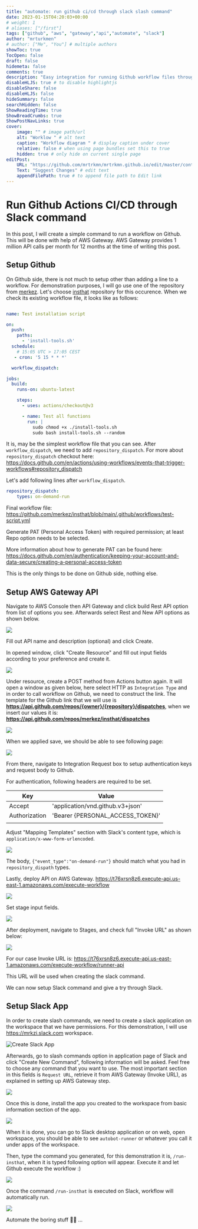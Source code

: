 ```yaml
---
title: "automate: run github ci/cd through slack slash command"
date: 2023-01-15T04:20:03+00:00
# weight: 1
# aliases: ["/first"]
tags: ["github", "aws", "gateway","api","automate", "slack"]
author: "mrturkmen"
# author: ["Me", "You"] # multiple authors
showToc: true
TocOpen: false
draft: false
hidemeta: false
comments: true
description: "Easy integration for running Github workflow files through Slack slash command"
disableHLJS: true # to disable highlightjs
disableShare: false
disableHLJS: false
hideSummary: false
searchHidden: false
ShowReadingTime: true
ShowBreadCrumbs: true
ShowPostNavLinks: true
cover:
    image: "" # image path/url
    alt: "Worklow " # alt text
    caption: "Workflow diagram " # display caption under cover
    relative: false # when using page bundles set this to true
    hidden: true # only hide on current single page
editPost:
    URL: "https://github.com/mrtrkmn/mrtrkmn.github.io/edit/master/content"
    Text: "Suggest Changes" # edit text
    appendFilePath: true # to append file path to Edit link
---
```


# Run Github Actions CI/CD through Slack command

In this post, I will create a simple command to run a workflow on Github. This will be done with help of AWS Gateway. 
AWS Gateway provides 1 million API calls per month for 12 months at the time of writing this post. 


## Setup Github 

On Github side, there is not much to setup other than adding a line to a workflow. For demonstration purposes, I will go use one of the repository from [merkez](https://github.com/merkez). 
Let's choose [insthat](https://github.com/merkez/insthat) repository for this occurence. 
When we check its existing workflow file, it looks like as follows: 

```yaml

name: Test installation script 

on:
  push:
    paths:
      - 'install-tools.sh'
  schedule:
    # 15:05 UTC > 17:05 CEST 
   - cron: '5 15 * * *'

  workflow_dispatch:

jobs:
  build:
    runs-on: ubuntu-latest

    steps:
      - uses: actions/checkout@v3

      - name: Test all functions 
        run: |
          sudo chmod +x ./install-tools.sh
          sudo bash install-tools.sh --random
```

It is, may be the simplest workflow file that you can see. After `workflow_dispatch`, we need to add `repository_dispatch`. For more about `repository_dispatch` checkout here: https://docs.github.com/en/actions/using-workflows/events-that-trigger-workflows#repository_dispatch

Let's add following lines after `workflow_dispatch`. 

```yaml
repository_dispatch:
    types: on-demand-run
```

Final workflow file: https://github.com/merkez/insthat/blob/main/.github/workflows/test-script.yml 


Generate PAT (Personal Access Token) with required permission; at least Repo option needs to be selected. 

More information about how to generate PAT can be found here: https://docs.github.com/en/authentication/keeping-your-account-and-data-secure/creating-a-personal-access-token

This is the only things to be done on Github side, nothing else. 


## Setup AWS Gateway API


Navigate to AWS Console then API Gateway and click build Rest API option from list of options you see. Afterwards select Rest and New API options as shown below. 

![](../../static/images/aws-gateway.png)

Fill out API name and description (optional) and click Create. 

In opened window, click "Create Resource" and fill out input fields according to your preference and create it. 

![](../../static/images/create-resource-aws.png)

Under resource, create a POST method from Actions button again. It will open a window as given below, here select HTTP as `Integration Type` and in order to call workflow on Github, we need to construct the link. 
The template for the Github link that we will use is **https://api.github.com/repos/{owner}/{repository}/dispatches**, when we insert our values it is: **https://api.github.com/repos/merkez/insthat/dispatches**

![](../../static/images/post-setup.png)

When we applied save, we should be able to see following page: 

![](../../static/images/aws-gateway-post-method-exe.png)


From there, navigate to Integration Request box to setup authentication keys and request body to Github. 

For authentication, following headers are required to be set. 

| **Key**       	| **Value**                         	|
|---------------	|-----------------------------------	|
| Accept        	| 'application/vnd.github.v3+json'  	|
| Authorization 	| 'Bearer {PERSONAL_ACCESS_TOKEN}'  	|
|               	|                                   	|

Adjust "Mapping Templates" section with Slack's content type, which is `application/x-www-form-urlencoded`. 


![](../../static/images/post-setup-aws-integration-request.png)


The body, `{"event_type":"on-demand-run"}` should match what you had in `repository_dispath` types. 

Lastly, deploy API on AWS Gateway. 
https://t76xrsn8z6.execute-api.us-east-1.amazonaws.com/execute-workflow

![](../../static/images/deploy-aws-gw-api.png)

Set stage input fields. 

![](../../static/images/deploy-2.png)

After deployment, navigate to Stages, and check full "Invoke URL" as shown below: 


![](../../static/images/stages.png)

For our case Invoke URL is: https://t76xrsn8z6.execute-api.us-east-1.amazonaws.com/execute-workflow/runner-api

This URL will be used when creating the slack command. 

We can now setup Slack command and give a try through Slack. 


## Setup Slack App

In order to create slash commands, we need to create a slack application on the workspace that we have permissions. For this demonstration, I will use https://mrkzi.slack.com workspace. 

![Create Slack App](../../static/images/create_slack_app.png)

Afterwards, go to slash commands option in application page of Slack and click "Create New Command", following information will be asked. Feel free to choose any command that you want to use.
The most important section in this fields is `Request URL`, retrieve it from AWS Gateway (Invoke URL), as explained in setting up AWS Gateway step. 

![](../../static/images/slack-command.png)


Once this is done, install the app you created to the workspace from basic information section of the app. 

![](../../static/images/install-app-slack.png)


When it is done, you can go to Slack desktop application or on web, open workspace, you should be able to see `autobot-runner` or whatever you call it under apps of the workspace. 

Then, type the command you generated, for this demonstration it is, `/run-insthat`, when it is typed following option will appear. Execute it and let Github execute the workflow :) 

![](../../static/images/on-slack-exec-cmd.png)

Once the command `/run-insthat` is executed on Slack, workflow will automatically run. 


![](../../static/images/running-workflow.png)

Automate the boring stuff  🤌🏻 ... 